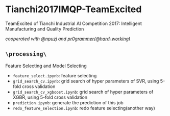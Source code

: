 # Tianchi2017IMQP-TeamExcited

TeamExcited of Tianchi Industrial AI Competition 2017: Intelligent Manufacturing and Quality Prediction

*cooperated with [@npuzj](<https://github.com/npuzj>) and [pr0grammer(@hard-working)](<https://github.com/hard-working>)*

## `\processing\`

Feature Selecting and Model Selecting

* `feature_select.ipynb`: feature selecting
* `grid_search_cv.ipynb`: grid search of hyper parameters of SVR, using 5-fold cross validation
* `grid_search_cv_xgboost.ipynb`: grid search of hyper parameters of XGBR, using 5-fold cross validation
* `prediction.ipynb`: generate the prediction of this job
* `redo_feature_selection.ipynb`: redo feature selecting(another way)
